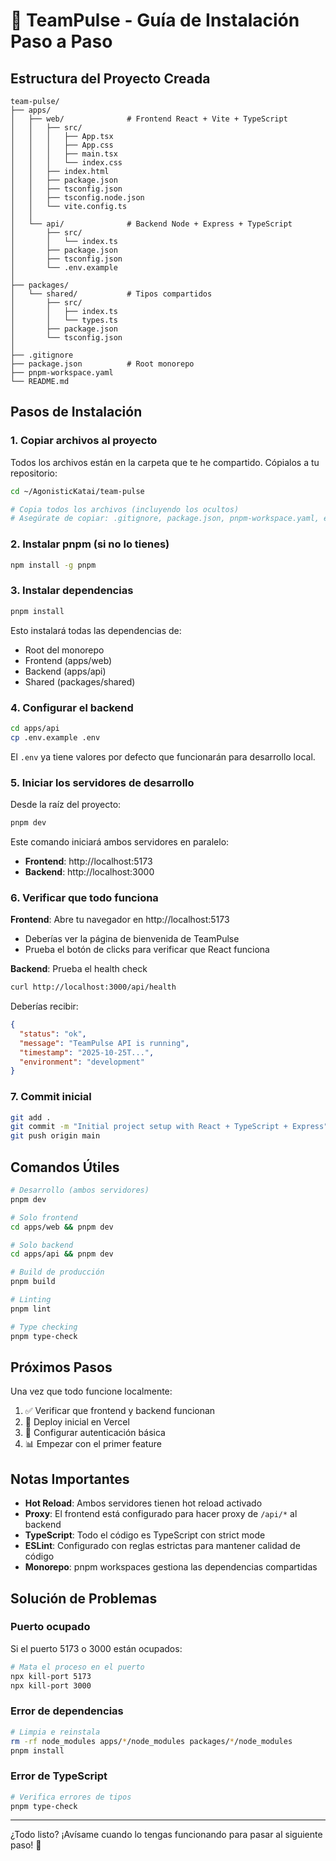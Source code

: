 # 🚀 TeamPulse - Guía de Instalación Paso a Paso

## Estructura del Proyecto Creada

```
team-pulse/
├── apps/
│   ├── web/              # Frontend React + Vite + TypeScript
│   │   ├── src/
│   │   │   ├── App.tsx
│   │   │   ├── App.css
│   │   │   ├── main.tsx
│   │   │   └── index.css
│   │   ├── index.html
│   │   ├── package.json
│   │   ├── tsconfig.json
│   │   ├── tsconfig.node.json
│   │   └── vite.config.ts
│   │
│   └── api/              # Backend Node + Express + TypeScript
│       ├── src/
│       │   └── index.ts
│       ├── package.json
│       ├── tsconfig.json
│       └── .env.example
│
├── packages/
│   └── shared/           # Tipos compartidos
│       ├── src/
│       │   ├── index.ts
│       │   └── types.ts
│       ├── package.json
│       └── tsconfig.json
│
├── .gitignore
├── package.json          # Root monorepo
├── pnpm-workspace.yaml
└── README.md
```

## Pasos de Instalación

### 1. Copiar archivos al proyecto

Todos los archivos están en la carpeta que te he compartido. Cópialos a tu repositorio:

```bash
cd ~/AgonisticKatai/team-pulse

# Copia todos los archivos (incluyendo los ocultos)
# Asegúrate de copiar: .gitignore, package.json, pnpm-workspace.yaml, etc.
```

### 2. Instalar pnpm (si no lo tienes)

```bash
npm install -g pnpm
```

### 3. Instalar dependencias

```bash
pnpm install
```

Esto instalará todas las dependencias de:
- Root del monorepo
- Frontend (apps/web)
- Backend (apps/api)
- Shared (packages/shared)

### 4. Configurar el backend

```bash
cd apps/api
cp .env.example .env
```

El `.env` ya tiene valores por defecto que funcionarán para desarrollo local.

### 5. Iniciar los servidores de desarrollo

Desde la raíz del proyecto:

```bash
pnpm dev
```

Este comando iniciará ambos servidores en paralelo:
- **Frontend**: http://localhost:5173
- **Backend**: http://localhost:3000

### 6. Verificar que todo funciona

**Frontend**: Abre tu navegador en http://localhost:5173
- Deberías ver la página de bienvenida de TeamPulse
- Prueba el botón de clicks para verificar que React funciona

**Backend**: Prueba el health check
```bash
curl http://localhost:3000/api/health
```

Deberías recibir:
```json
{
  "status": "ok",
  "message": "TeamPulse API is running",
  "timestamp": "2025-10-25T...",
  "environment": "development"
}
```

### 7. Commit inicial

```bash
git add .
git commit -m "Initial project setup with React + TypeScript + Express"
git push origin main
```

## Comandos Útiles

```bash
# Desarrollo (ambos servidores)
pnpm dev

# Solo frontend
cd apps/web && pnpm dev

# Solo backend
cd apps/api && pnpm dev

# Build de producción
pnpm build

# Linting
pnpm lint

# Type checking
pnpm type-check
```

## Próximos Pasos

Una vez que todo funcione localmente:

1. ✅ Verificar que frontend y backend funcionan
2. 🚀 Deploy inicial en Vercel
3. 🔐 Configurar autenticación básica
4. 📊 Empezar con el primer feature

## Notas Importantes

- **Hot Reload**: Ambos servidores tienen hot reload activado
- **Proxy**: El frontend está configurado para hacer proxy de `/api/*` al backend
- **TypeScript**: Todo el código es TypeScript con strict mode
- **ESLint**: Configurado con reglas estrictas para mantener calidad de código
- **Monorepo**: pnpm workspaces gestiona las dependencias compartidas

## Solución de Problemas

### Puerto ocupado
Si el puerto 5173 o 3000 están ocupados:
```bash
# Mata el proceso en el puerto
npx kill-port 5173
npx kill-port 3000
```

### Error de dependencias
```bash
# Limpia e reinstala
rm -rf node_modules apps/*/node_modules packages/*/node_modules
pnpm install
```

### Error de TypeScript
```bash
# Verifica errores de tipos
pnpm type-check
```

---

¿Todo listo? ¡Avísame cuando lo tengas funcionando para pasar al siguiente paso! 🚀
